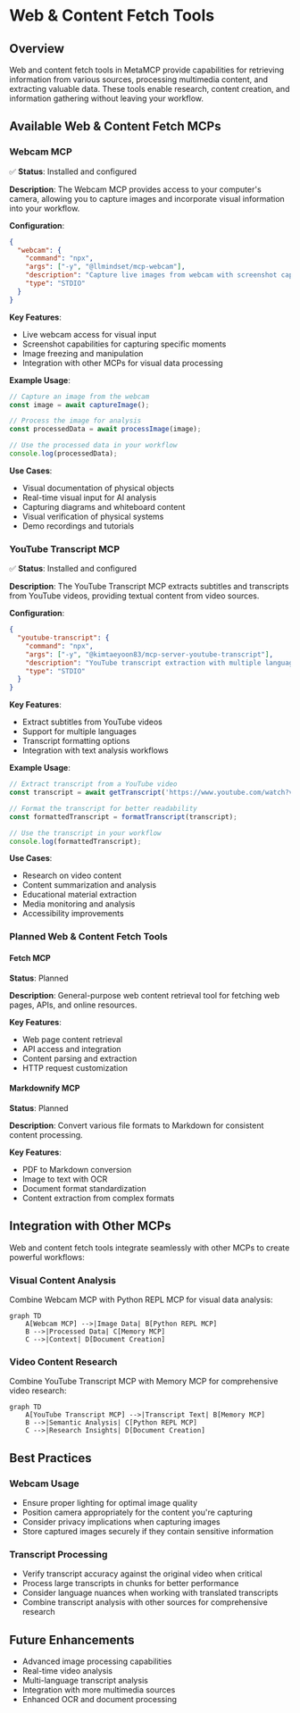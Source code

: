 # Web & Content Fetch Tools

## Overview

Web and content fetch tools in MetaMCP provide capabilities for retrieving information from various sources, processing multimedia content, and extracting valuable data. These tools enable research, content creation, and information gathering without leaving your workflow.

## Available Web & Content Fetch MCPs

### Webcam MCP

✅ **Status**: Installed and configured

**Description**: The Webcam MCP provides access to your computer's camera, allowing you to capture images and incorporate visual information into your workflow.

**Configuration**:
```json
{
  "webcam": {
    "command": "npx",
    "args": ["-y", "@llmindset/mcp-webcam"],
    "description": "Capture live images from webcam with screenshot capability and image processing capabilities.",
    "type": "STDIO"
  }
}
```

**Key Features**:
- Live webcam access for visual input
- Screenshot capabilities for capturing specific moments
- Image freezing and manipulation
- Integration with other MCPs for visual data processing

**Example Usage**:

```javascript
// Capture an image from the webcam
const image = await captureImage();

// Process the image for analysis
const processedData = await processImage(image);

// Use the processed data in your workflow
console.log(processedData);
```

**Use Cases**:
- Visual documentation of physical objects
- Real-time visual input for AI analysis
- Capturing diagrams and whiteboard content
- Visual verification of physical systems
- Demo recordings and tutorials

### YouTube Transcript MCP

✅ **Status**: Installed and configured

**Description**: The YouTube Transcript MCP extracts subtitles and transcripts from YouTube videos, providing textual content from video sources.

**Configuration**:
```json
{
  "youtube-transcript": {
    "command": "npx",
    "args": ["-y", "@kimtaeyoon83/mcp-server-youtube-transcript"],
    "description": "YouTube transcript extraction with multiple language support and URL processing for content analysis.",
    "type": "STDIO"
  }
}
```

**Key Features**:
- Extract subtitles from YouTube videos
- Support for multiple languages
- Transcript formatting options
- Integration with text analysis workflows

**Example Usage**:

```javascript
// Extract transcript from a YouTube video
const transcript = await getTranscript('https://www.youtube.com/watch?v=example');

// Format the transcript for better readability
const formattedTranscript = formatTranscript(transcript);

// Use the transcript in your workflow
console.log(formattedTranscript);
```

**Use Cases**:
- Research on video content
- Content summarization and analysis
- Educational material extraction
- Media monitoring and analysis
- Accessibility improvements

### Planned Web & Content Fetch Tools

#### Fetch MCP

**Status**: Planned

**Description**: General-purpose web content retrieval tool for fetching web pages, APIs, and online resources.

**Key Features**:
- Web page content retrieval
- API access and integration
- Content parsing and extraction
- HTTP request customization

#### Markdownify MCP

**Status**: Planned

**Description**: Convert various file formats to Markdown for consistent content processing.

**Key Features**:
- PDF to Markdown conversion
- Image to text with OCR
- Document format standardization
- Content extraction from complex formats

## Integration with Other MCPs

Web and content fetch tools integrate seamlessly with other MCPs to create powerful workflows:

### Visual Content Analysis

Combine Webcam MCP with Python REPL MCP for visual data analysis:

```mermaid
graph TD
    A[Webcam MCP] -->|Image Data| B[Python REPL MCP]
    B -->|Processed Data| C[Memory MCP]
    C -->|Context| D[Document Creation]
```

### Video Content Research

Combine YouTube Transcript MCP with Memory MCP for comprehensive video research:

```mermaid
graph TD
    A[YouTube Transcript MCP] -->|Transcript Text| B[Memory MCP]
    B -->|Semantic Analysis| C[Python REPL MCP]
    C -->|Research Insights| D[Document Creation]
```

## Best Practices

### Webcam Usage

- Ensure proper lighting for optimal image quality
- Position camera appropriately for the content you're capturing
- Consider privacy implications when capturing images
- Store captured images securely if they contain sensitive information

### Transcript Processing

- Verify transcript accuracy against the original video when critical
- Process large transcripts in chunks for better performance
- Consider language nuances when working with translated transcripts
- Combine transcript analysis with other sources for comprehensive research

## Future Enhancements

- Advanced image processing capabilities
- Real-time video analysis
- Multi-language transcript analysis
- Integration with more multimedia sources
- Enhanced OCR and document processing
